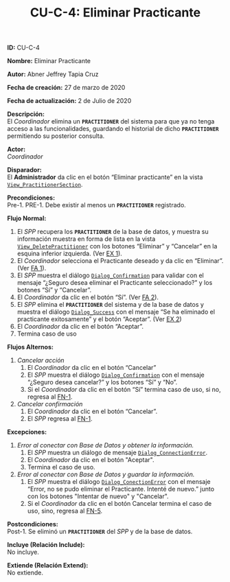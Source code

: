 ﻿---
layout: page
title: "CU-C-4: Eliminar Practicante"
permalink: /design-specification/uc-descriptions/coordinator/cu-c-4/
hide_hero: true
---

**ID:** CU-C-4

**Nombre:** Eliminar Practicante

**Autor:** Abner Jeffrey Tapia Cruz

**Fecha de creación:** 27 de marzo de 2020

**Fecha de actualización:** 2 de Julio de 2020

**Descripción:**  
El *Coordinador* elimina un **`PRACTITIONER`** del sistema para que ya no tenga acceso a las funcionalidades, guardando el historial de dicho **`PRACTITIONER`** permitiendo su posterior consulta.

**Actor:**  
*Coordinador*

**Disparador:**  
El **Administrador** da clic en el botón “Eliminar practicante” en la vista [`View_PractitionerSection`][VPSE].

**Precondiciones:**  
Pre-1. PRE-1. Debe existir al menos un **`PRACTITIONER`** registrado.

**Flujo Normal:**  
  1. <a id="FN1"><i></i></a>El *SPP* recupera los **`PRACTITIONER`** de la base de datos, y muestra su información muestra en forma de lista en la vista [`View_DeletePractitioner`][VDPI] con los botones “Eliminar” y “Cancelar” en la esquina inferior izquierda. (Ver <a href="#EX2">EX 1</a>).
  2. El *Coordinador* selecciona el Practicante deseado y da clic en “Eliminar”. (Ver <a href="#FA1">FA 1</a>).
  3. El *SPP* muestra el diálogo [`Dialog_Confirmation`][DLCO] para validar con el mensaje “¿Seguro desea eliminar el Practicante seleccionado?” y los botones “Sí” y “Cancelar”.
  4. El *Coordinador* da clic en el botón “Sí”. (Ver <a href="#FA2">FA 2</a>).
  5. <a id="FN5"><i></i></a>El *SPP* elimina el **`PRACTITIONER`** del sistema y de la base de datos y muestra el diálogo [`Dialog_Success`][DLSU] con el mensaje “Se ha eliminado el practicante exitosamente” y el botón “Aceptar”. (Ver <a href="#EX2">EX 2</a>)
  6. El *Coordinador* da clic en el botón “Aceptar”.
  7. Termina caso de uso

**Flujos Alternos:**  
  1. <a id="FA1"><i></i></a>*Cancelar acción*
     1. El *Coordinador* da clic en el botón “Cancelar”
     2. El *SPP* muestra el diálogo [`Dialog_Confirmation`][DLCO] con el mensaje “¿Seguro desea cancelar?” y los botones “Sí” y “No”.
	  3. Si el *Coordinador* da clic en el botón “Sí” termina caso de uso, si no, regresa al <a href="#FN1">FN-1</a>.
  2. <a id="FA2"><i></i></a>*Cancelar confirmación*
     1. El *Coordinador* da clic en el botón “Cancelar”.
     2.  El *SPP* regresa al <a href="#FN1">FN-1</a>.

**Excepciones:**  
   1. <a id="EX1"><i></i></a>*Error al conectar con Base de Datos y obtener la información.*
      1. El *SPP* muestra un diálogo de mensaje [`Dialog_ConnectionError`][DLCE].
      2. El *Coordinador* da clic en el botón "Aceptar".
      3. Termina el caso de uso.
   2. <a id="EX2"><i></i></a>*Error al conectar con Base de Datos y guardar la información.*
      1. El *SPP* muestra el diálogo [`Dialog_ConectionError`][DLCE] con el mensaje “Error, no se pudo eliminar el Practicante. Intenté de nuevo.” junto con los botones "Intentar de nuevo" y "Cancelar".
      2. Si el *Coordinador* da clic en el botón Cancelar termina el caso de uso, sino, regresa al <a href="#FN5">FN-5</a>. 

**Postcondiciones:**  
Post-1. Se eliminó un **`PRACTITIONER`** del *SPP* y de la base de datos.

**Incluye (Relación Include):**  
No incluye.

**Extiende (Relación Extend):**  
No extiende.

[VPSE]: https://raw.githubusercontent.com/Phalord/PracticasProfesionales/gh-pages/assets/imgs/prototypes/coordinator/View_PractitionerSection.png "`View_PractitionerSection` Prototype"
[VPIN]: https://raw.githubusercontent.com/Phalord/PracticasProfesionales/gh-pages/assets/imgs/prototypes/practitioner/View_ProjectInformation.png "`View_ProjectInformation` Prototype"
[VDPI]: https://raw.githubusercontent.com/Phalord/PracticasProfesionales/gh-pages/assets/imgs/prototypes/coordinator/View_DeletePractitioner.png "`View_DeletePractitioner` Prototype"
[DLCO]: https://raw.githubusercontent.com/Phalord/PracticasProfesionales/gh-pages/assets/imgs/prototypes/generals/Dialog_Confirmation.png "`Dialog_Confirmation` Prototype"
[DLSU]: https://raw.githubusercontent.com/Phalord/PracticasProfesionales/gh-pages/assets/imgs/prototypes/generals/Dialog_Success.png "`Dialog_Success` Prototype"
[DLCE]: https://raw.githubusercontent.com/Phalord/PracticasProfesionales/gh-pages/assets/imgs/prototypes/generals/Dialog_ConnectionError.png "`Dialog_ConnectionError` Prototype"